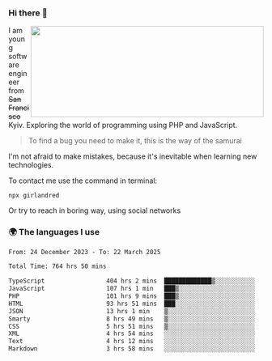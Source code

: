 ### Hi there 👋  

<img align='right' src="https://github-readme-stats.vercel.app/api?username=girlandred&count_private=true&show_icons=true&include_all_commits=true&hide_rank=true&hide_title=true&theme=buefy&card_width=300" width=460 height=180>


I am young software engineer from ~~San Francisco~~ Kyiv. Exploring the world of programming using PHP and JavaScript.


> To find a bug you need to make it, this is the way of the samurai



I'm not afraid to make mistakes, because it's inevitable when learning new technologies.

To contact me use the command in terminal:

```
npx girlandred
```

Or try to reach in boring way, using social networks


### 🌍 The languages I use

<!--START_SECTION:waka-->

```txt
From: 24 December 2023 - To: 22 March 2025

Total Time: 764 hrs 50 mins

TypeScript                 404 hrs 2 mins  █████████████▒░░░░░░░░░░░   52.82 %
JavaScript                 107 hrs 1 min   ███▒░░░░░░░░░░░░░░░░░░░░░   13.99 %
PHP                        101 hrs 9 mins  ███▒░░░░░░░░░░░░░░░░░░░░░   13.22 %
HTML                       93 hrs 51 mins  ███░░░░░░░░░░░░░░░░░░░░░░   12.27 %
JSON                       13 hrs 1 min    ▒░░░░░░░░░░░░░░░░░░░░░░░░   01.70 %
Smarty                     8 hrs 49 mins   ▒░░░░░░░░░░░░░░░░░░░░░░░░   01.15 %
CSS                        5 hrs 51 mins   ▒░░░░░░░░░░░░░░░░░░░░░░░░   00.77 %
XML                        4 hrs 54 mins   ░░░░░░░░░░░░░░░░░░░░░░░░░   00.64 %
Text                       4 hrs 12 mins   ░░░░░░░░░░░░░░░░░░░░░░░░░   00.55 %
Markdown                   3 hrs 58 mins   ░░░░░░░░░░░░░░░░░░░░░░░░░   00.52 %
```

<!--END_SECTION:waka-->
